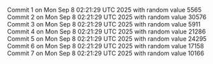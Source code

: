 Commit 1 on Mon Sep  8 02:21:29 UTC 2025 with random value 5565
Commit 2 on Mon Sep  8 02:21:29 UTC 2025 with random value 30576
Commit 3 on Mon Sep  8 02:21:29 UTC 2025 with random value 5911
Commit 4 on Mon Sep  8 02:21:29 UTC 2025 with random value 21286
Commit 5 on Mon Sep  8 02:21:29 UTC 2025 with random value 24295
Commit 6 on Mon Sep  8 02:21:29 UTC 2025 with random value 17158
Commit 7 on Mon Sep  8 02:21:29 UTC 2025 with random value 10166
